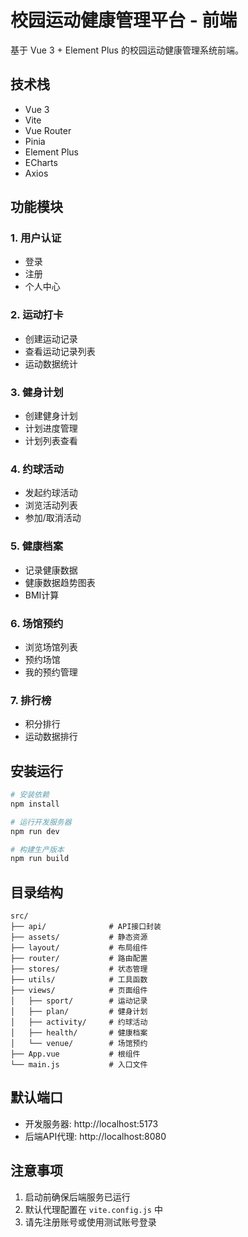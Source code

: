 # 校园运动健康管理平台 - 前端

基于 Vue 3 + Element Plus 的校园运动健康管理系统前端。

## 技术栈

- Vue 3
- Vite
- Vue Router
- Pinia
- Element Plus
- ECharts
- Axios

## 功能模块

### 1. 用户认证
- 登录
- 注册
- 个人中心

### 2. 运动打卡
- 创建运动记录
- 查看运动记录列表
- 运动数据统计

### 3. 健身计划
- 创建健身计划
- 计划进度管理
- 计划列表查看

### 4. 约球活动
- 发起约球活动
- 浏览活动列表
- 参加/取消活动

### 5. 健康档案
- 记录健康数据
- 健康数据趋势图表
- BMI计算

### 6. 场馆预约
- 浏览场馆列表
- 预约场馆
- 我的预约管理

### 7. 排行榜
- 积分排行
- 运动数据排行

## 安装运行

```bash
# 安装依赖
npm install

# 运行开发服务器
npm run dev

# 构建生产版本
npm run build
```

## 目录结构

```
src/
├── api/              # API接口封装
├── assets/           # 静态资源
├── layout/           # 布局组件
├── router/           # 路由配置
├── stores/           # 状态管理
├── utils/            # 工具函数
├── views/            # 页面组件
│   ├── sport/        # 运动记录
│   ├── plan/         # 健身计划
│   ├── activity/     # 约球活动
│   ├── health/       # 健康档案
│   └── venue/        # 场馆预约
├── App.vue           # 根组件
└── main.js           # 入口文件
```

## 默认端口

- 开发服务器: http://localhost:5173
- 后端API代理: http://localhost:8080

## 注意事项

1. 启动前确保后端服务已运行
2. 默认代理配置在 `vite.config.js` 中
3. 请先注册账号或使用测试账号登录

